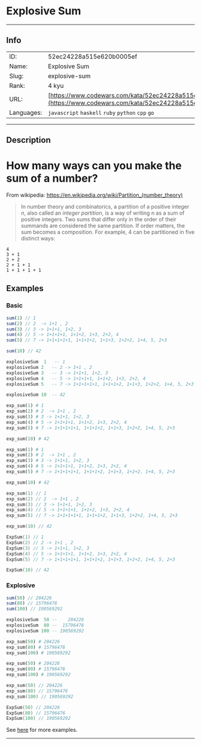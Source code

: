 # Explosive Sum

---
## Info

|            |                                      |
|:-----------|:-------------------------------------|
| ID:        | 52ec24228a515e620b0005ef                              |
| Name:      | Explosive Sum                            |
| Slug:      | explosive-sum                            |
| Rank:      | 4 kyu                       |
| URL:       | [https://www.codewars.com/kata/52ec24228a515e620b0005ef](https://www.codewars.com/kata/52ec24228a515e620b0005ef)                 |
| Languages: |  `javascript`  `haskell`  `ruby`  `python`  `cpp`  `go`  |

---
## Description

# How many ways can you make the sum of a number?

From wikipedia: https://en.wikipedia.org/wiki/Partition_(number_theory)

>In number theory and combinatorics, a partition of a positive integer *n*, also called an *integer partition*, is a way of writing n as a sum of positive integers. Two sums that differ only in the order of their summands are considered the same partition. If order matters, the sum becomes a composition. For example, 4 can be partitioned in five distinct ways:
```
4
3 + 1
2 + 2
2 + 1 + 1
1 + 1 + 1 + 1
```

## Examples

### Basic

```javascript
sum(1) // 1
sum(2) // 2  -> 1+1 , 2
sum(3) // 3 -> 1+1+1, 1+2, 3
sum(4) // 5 -> 1+1+1+1, 1+1+2, 1+3, 2+2, 4
sum(5) // 7 -> 1+1+1+1+1, 1+1+1+2, 1+1+3, 1+2+2, 1+4, 5, 2+3

sum(10) // 42
```
```haskell
explosiveSum  1   -- 1
explosiveSum 2   -- 2 -> 1+1 , 2
explosiveSum 3   -- 3 -> 1+1+1, 1+2, 3
explosiveSum 4   -- 5 -> 1+1+1+1, 1+1+2, 1+3, 2+2, 4
explosiveSum 5   -- 7 -> 1+1+1+1+1, 1+1+1+2, 1+1+3, 1+2+2, 1+4, 5, 2+3

explosiveSum 10  -- 42
```
```ruby
exp_sum(1) # 1
exp_sum(2) # 2  -> 1+1 , 2
exp_sum(3) # 3 -> 1+1+1, 1+2, 3
exp_sum(4) # 5 -> 1+1+1+1, 1+1+2, 1+3, 2+2, 4
exp_sum(5) # 7 -> 1+1+1+1+1, 1+1+1+2, 1+1+3, 1+2+2, 1+4, 5, 2+3

exp_sum(10) # 42
```
```python
exp_sum(1) # 1
exp_sum(2) # 2  -> 1+1 , 2
exp_sum(3) # 3 -> 1+1+1, 1+2, 3
exp_sum(4) # 5 -> 1+1+1+1, 1+1+2, 1+3, 2+2, 4
exp_sum(5) # 7 -> 1+1+1+1+1, 1+1+1+2, 1+1+3, 1+2+2, 1+4, 5, 2+3

exp_sum(10) # 42
```
```cpp
exp_sum(1) // 1
exp_sum(2) // 2  -> 1+1 , 2
exp_sum(3) // 3 -> 1+1+1, 1+2, 3
exp_sum(4) // 5 -> 1+1+1+1, 1+1+2, 1+3, 2+2, 4
exp_sum(5) // 7 -> 1+1+1+1+1, 1+1+1+2, 1+1+3, 1+2+2, 1+4, 5, 2+3

exp_sum(10) // 42
```
```go
ExpSum(1) // 1
ExpSum(2) // 2 -> 1+1 , 2
ExpSum(3) // 3 -> 1+1+1, 1+2, 3
ExpSum(4) // 5 -> 1+1+1+1, 1+1+2, 1+3, 2+2, 4
ExpSum(5) // 7 -> 1+1+1+1+1, 1+1+1+2, 1+1+3, 1+2+2, 1+4, 5, 2+3

ExpSum(10) // 42
```

### Explosive

```javascript
sum(50) // 204226
sum(80) // 15796476
sum(100) // 190569292
```
```haskell
explosiveSum  50 --    204226
explosiveSum  80 --  15796476
explosiveSum 100 -- 190569292
```
```ruby
exp_sum(50) # 204226
exp_sum(80) # 15796476
exp_sum(100) # 190569292
```
```python
exp_sum(50) # 204226
exp_sum(80) # 15796476
exp_sum(100) # 190569292
```
```cpp
exp_sum(50) // 204226
exp_sum(80) // 15796476
exp_sum(100) // 190569292
```
```go
ExpSum(50) // 204226
ExpSum(80) // 15796476
ExpSum(100) // 190569292
```

See [here](http://www.numericana.com/data/partition.htm) for more examples.


---
